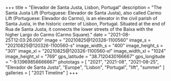 +++
title = "Elevador de Santa Justa, Lisbon, Portugal"
description = "The Santa Justa Lift (Portuguese: Elevador de Santa Justa), also called Carmo Lift (Portuguese: Elevador do Carmo), is an elevator in the civil parish of Santa Justa, in the historic center of Lisbon, Portugal. Situated at the end of Rua de Santa Justa, it connects the lower streets of the Baixa with the higher Largo do Carmo (Carmo Square)."
date = "2021-08-25T12:03:26.000"
image = "20210825@120326-1100560"
image_s = "20210825@120326-1100560-s"
image_width_s = "400"
image_height_s = "301"
image_xl = "20210825@120326-1100560-xl"
image_width_xl = "1024"
image_height_xl = "769"
gps_latitude = "38.7120430166667"
gps_longitude = "-9.13969856666667"
phototags = [ "2021", "2021-08", "2021-08-25", "Elevador de Santa Justa", "Europe", "Lisbon", "Portugal", "lift", "summer" ]
galleries = [ "2021 Timeline" ]
+++
